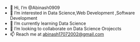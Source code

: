 - 👋 Hi, I’m @Abinash0909
- 👀 I’m interested in Data Science,Web Development ,Software Development
- 🌱 I’m currently learning Data Science 
- 💞️ I’m looking to collaborate on Data Science Orojeccts
- 📫 Reach me at abinash17072002@gmail.com

<!---
Abinash0909/Abinash0909 is a ✨ special ✨ repository because its `README.md` (this file) appears on your GitHub profile.
You can click the Preview link to take a look at your changes.
--->
